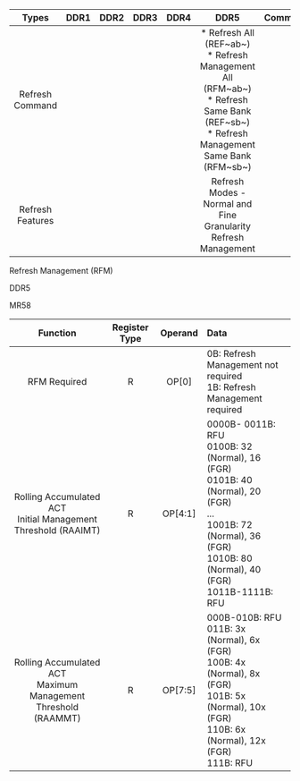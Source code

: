 
|  Types  |      DDR1      |   DDR2    |      DDR3      |      DDR4      |   DDR5    | Comment | 
| :--------: |:-------------:| :---------:| :---------:| :--------: | :-------------:| :-------------:|
| Refresh Command |  |  |  |  | * Refresh All (REF~ab~) <br> * Refresh Management All (RFM~ab~) <br> * Refresh Same Bank (REF~sb~) <br> * Refresh Management Same Bank (RFM~sb~)|  |
| Refresh Features |  |  |  |  | Refresh Modes - Normal and Fine Granularity <br> Refresh Management|  |

Refresh Management (RFM)

DDR5

MR58

|  Function  |     Register Type      |   Operand    |      Data      |
| :--------: |:-------------:| :---------:| :---------|
| RFM Required | R | OP[0] | 0B: Refresh Management not required <br> 1B: Refresh Management required|
| Rolling Accumulated ACT <br> Initial Management Threshold (RAAIMT) | R | OP[4:1] | 0000B- 0011B: RFU <br> 0100B: 32 (Normal), 16 (FGR) <br> 0101B: 40 (Normal), 20 (FGR) <br> ... <br> 1001B: 72 (Normal), 36 (FGR) <br> 1010B: 80 (Normal), 40 (FGR) <br> 1011B-1111B: RFU|
| Rolling Accumulated ACT  <br> Maximum Management Threshold (RAAMMT) | R | OP[7:5] | 000B-010B: RFU <br> 011B: 3x (Normal), 6x (FGR) <br> 100B: 4x (Normal), 8x (FGR) <br> 101B: 5x (Normal), 10x (FGR) <br> 110B: 6x (Normal), 12x (FGR) <br> 111B: RFU |